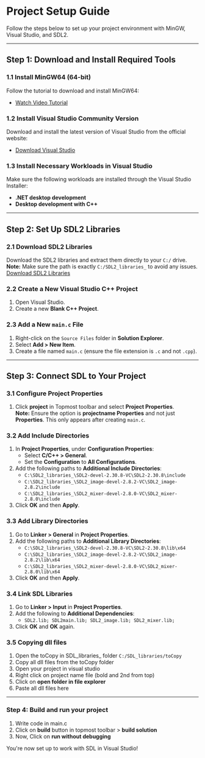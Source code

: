 # Project Setup Guide

Follow the steps below to set up your project environment with MinGW, Visual Studio, and SDL2.

---

## Step 1: Download and Install Required Tools

### 1.1 Install MinGW64 (64-bit)
Follow the tutorial to download and install MinGW64:
- [Watch Video Tutorial](https://youtu.be/qH-9UAsI9h8?si=exETwfP0_ZF_HKZa)

### 1.2 Install Visual Studio Community Version
Download and install the latest version of Visual Studio from the official website:
- [Download Visual Studio](https://visualstudio.microsoft.com/downloads/)

### 1.3 Install Necessary Workloads in Visual Studio
Make sure the following workloads are installed through the Visual Studio Installer:
- **.NET desktop development**
- **Desktop development with C++**

---

## Step 2: Set Up SDL2 Libraries

### 2.1 Download SDL2 Libraries
Download the SDL2 libraries and extract them directly to your `C:/` drive.  
**Note:** Make sure the path is exactly `C:/SDL2_libraries_` to avoid any issues.  
[Download SDL2 Libraries](https://github.com/DeveloperAmrit/learn_SDL/releases/download/v1.0/SDL2_libraries_.zip)  

### 2.2 Create a New Visual Studio C++ Project
1. Open Visual Studio.
2. Create a new **Blank C++ Project**.

### 2.3 Add a New `main.c` File
1. Right-click on the `Source Files` folder in **Solution Explorer**.
2. Select **Add > New Item**.
3. Create a file named `main.c` (ensure the file extension is `.c` and not `.cpp`).

---

## Step 3: Connect SDL to Your Project

### 3.1 Configure Project Properties
1. Click **project** in Topmost toolbar and select **Project Properties**.  
   **Note:** Ensure the option is **projectname Properties** and not just **Properties**. This only appears after creating `main.c`.

### 3.2 Add Include Directories
1. In **Project Properties**, under **Configuration Properties**:
   - Select **C/C++ > General**.
   - Set the **Configuration** to **All Configurations**.
2. Add the following paths to **Additional Include Directories**:
   - `C:\SDL2_libraries_\SDL2-devel-2.30.8-VC\SDL2-2.30.8\include`
   - `C:\SDL2_libraries_\SDL2_image-devel-2.8.2-VC\SDL2_image-2.8.2\include`
   - `C:\SDL2_libraries_\SDL2_mixer-devel-2.8.0-VC\SDL2_mixer-2.8.0\include`
3. Click **OK** and then **Apply**.

### 3.3 Add Library Directories
1. Go to **Linker > General** in **Project Properties**.
2. Add the following paths to **Additional Library Directories**:
   - `C:\SDL2_libraries_\SDL2-devel-2.30.8-VC\SDL2-2.30.8\lib\x64`
   - `C:\SDL2_libraries_\SDL2_image-devel-2.8.2-VC\SDL2_image-2.8.2\lib\x64`
   - `C:\SDL2_libraries_\SDL2_mixer-devel-2.8.0-VC\SDL2_mixer-2.8.0\lib\x64`
3. Click **OK** and then **Apply**.

### 3.4 Link SDL Libraries
1. Go to **Linker > Input** in **Project Properties**.
2. Add the following to **Additional Dependencies**:
   - `SDL2.lib; SDL2main.lib; SDL2_image.lib; SDL2_mixer.lib;`
3. Click **OK** and **OK** again.


### 3.5 Copying dll files
1. Open the toCopy in SDL_libraries_ folder `C:/SDL_libraries/toCopy`
2. Copy all dll files from the toCopy folder
3. Open your project in visual studio
4. Right click on project name file (bold and 2nd from top)
5. Click on **open folder in file explorer**
6. Paste all dll files here 
---

### Step 4: Build and run your project
1. Write code in main.c
2. Click on **build** button in topmost toolbar > **build solution**
3. Now, Click on **run without debugging**

You're now set up to work with SDL in Visual Studio!

